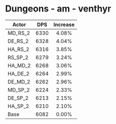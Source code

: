 # Dungeons - am - venthyr
| Actor | DPS | Increase |
|---|:---:|:---:|
|MD_RS_2|6330|4.08%|
|DE_RS_2|6328|4.04%|
|HA_RS_2|6316|3.85%|
|RS_SP_2|6279|3.24%|
|HA_MD_2|6268|3.06%|
|HA_DE_2|6264|2.99%|
|DE_MD_2|6262|2.96%|
|MD_SP_2|6224|2.33%|
|DE_SP_2|6213|2.15%|
|HA_SP_2|6210|2.10%|
|Base|6082|0.00%|

